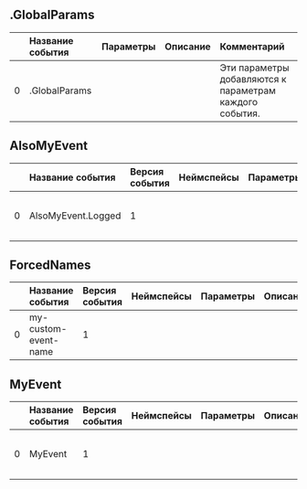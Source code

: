 ## .GlobalParams

|| Название события | Параметры | Описание | Комментарий |                    
|---:|:---|:---|:---|:---|
|0|.GlobalParams|||Эти параметры добавляются к параметрам каждого события.|


## AlsoMyEvent
| | Название события | Версия события | Неймспейсы | Параметры | Описание | Комментарий | Android | iOS | WebSmartTV | Unity |
|---:|:---|:---|:---|:---|:---|:---|:---|:---|:---|:---|
|0|AlsoMyEvent.Logged|1||||Also event description|В разработке https://your-tracker.com|В разработке https://your-tracker.com|В разработке https://your-tracker.com|В разработке https://your-tracker.com|

## ForcedNames
| | Название события | Версия события | Неймспейсы | Параметры | Описание | Комментарий | Android | iOS | WebSmartTV | Unity |
|---:|:---|:---|:---|:---|:---|:---|:---|:---|:---|:---|
|0|my-custom-event-name|1||||Forced Event Name|В разработке https://your-tracker.com|В разработке https://your-tracker.com|В разработке https://your-tracker.com|В разработке https://your-tracker.com|

## MyEvent
| | Название события | Версия события | Неймспейсы | Параметры | Описание | Комментарий | Android | iOS | WebSmartTV | Unity |
|---:|:---|:---|:---|:---|:---|:---|:---|:---|:---|:---|
|0|MyEvent|1||||Event description|В разработке https://your-tracker.com|В разработке https://your-tracker.com|В разработке https://your-tracker.com|В разработке https://your-tracker.com|

